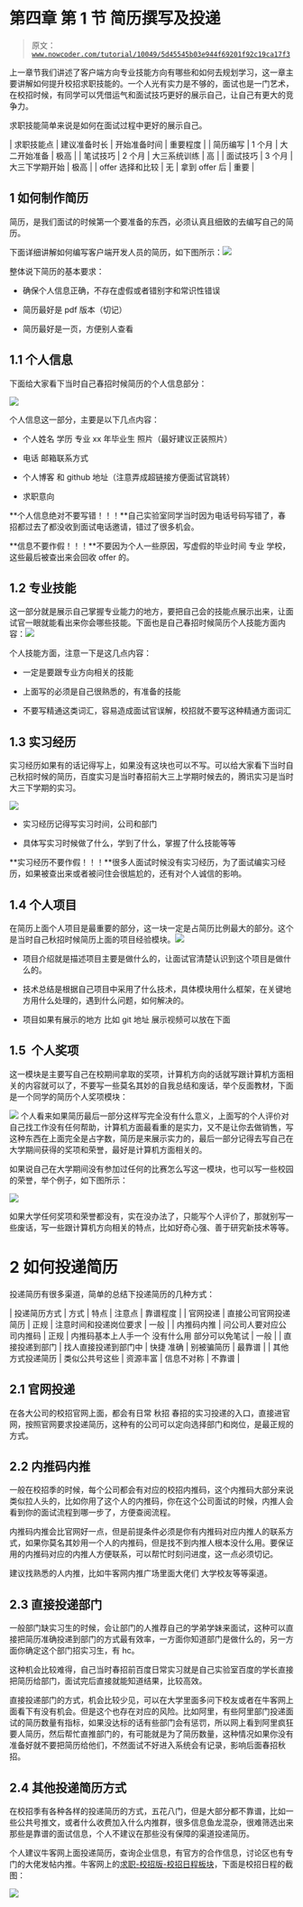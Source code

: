 # 第四章 第 1 节 简历撰写及投递

> 原文：[`www.nowcoder.com/tutorial/10049/5d45545b03e944f69201f92c19ca17f3`](https://www.nowcoder.com/tutorial/10049/5d45545b03e944f69201f92c19ca17f3)

上一章节我们讲述了客户端方向专业技能方向有哪些和如何去规划学习，这一章主要讲解如何提升校招求职技能的。一个人光有实力是不够的，面试也是一门艺术，在校招时候，有同学可以凭借运气和面试技巧更好的展示自己，让自己有更大的竞争力。

求职技能简单来说是如何在面试过程中更好的展示自己。

| 求职技能点 | 建议准备时长 | 开始准备时间 | 重要程度 |
| 简历编写 | 1 个月 | 大二开始准备 | 极高 |
| 笔试技巧 | 2 个月 | 大三系统训练 | 高 |
| 面试技巧 | 3 个月 | 大三下学期开始 | 极高 |
| offer 选择和比较 | 无 | 拿到 offer 后 | 重要 |

## 1 如何制作简历

简历，是我们面试的时候第一个要准备的东西，必须认真且细致的去编写自己的简历。

下面详细讲解如何编写客户端开发人员的简历，如下图所示：![](img/8207286775f064ad13cf0c60133874ac.png)

整体说下简历的基本要求：

*   确保个人信息正确，不存在虚假或者错别字和常识性错误

*   简历最好是 pdf 版本（切记）

*   简历最好是一页，方便别人查看

## 1.1 个人信息

下面给大家看下当时自己春招时候简历的个人信息部分：

![](img/1ba83576118ec0c1f14231e3fb206091.png)

个人信息这一部分，主要是以下几点内容：

*   个人姓名 学历 专业 xx 年毕业生 照片（最好建议正装照片）

*   电话 邮箱联系方式

*   个人博客 和 github 地址（注意弄成超链接方便面试官跳转）

*   求职意向

**个人信息绝对不要写错！！！**自己实验室同学当时因为电话号码写错了，春招都过去了都没收到面试电话邀请，错过了很多机会。

**信息不要作假！！！**不要因为个人一些原因，写虚假的毕业时间 专业 学校，这些最后被查出来会回收 offer 的。

## 1.2 专业技能

这一部分就是展示自己掌握专业能力的地方，要把自己会的技能点展示出来，让面试官一眼就能看出来你会哪些技能。下面也是自己春招时候简历个人技能方面内容：![](img/f30eb83f1d4cd73f7964ab0e59608f50.png)

个人技能方面，注意一下是这几点内容：

*   一定是要跟专业方向相关的技能

*   上面写的必须是自己很熟悉的，有准备的技能

*   不要写精通这类词汇，容易造成面试官误解，校招就不要写这种精通方面词汇

## 1.3 实习经历

实习经历如果有的话记得写上，如果没有这块也可以不写。可以给大家看下当时自己秋招时候的简历，百度实习是当时春招前大三上学期时候去的，腾讯实习是当时大三下学期的实习。

![](img/9e7e842692c2868ebaf13c7b788c518f.png)

*   实习经历记得写实习时间，公司和部门

*   具体写实习时候做了什么，学到了什么，掌握了什么技能等等

**实习经历不要作假！！！**很多人面试时候没有实习经历，为了面试编实习经历，如果被查出来或者被问住会很尴尬的，还有对个人诚信的影响。

## 1.4 个人项目

在简历上面个人项目是最重要的部分，这一块一定是占简历比例最大的部分。这个是当时自己秋招时候简历上面的项目经验模块。![](img/431325d87bf5c08a858a0ba5ad6e3464.png)

*   项目介绍就是描述项目主要是做什么的，让面试官清楚认识到这个项目是做什么的。

*   技术总结是根据自己项目中采用了什么技术，具体模块用什么框架，在关键地方用什么处理的，遇到什么问题，如何解决的。

*   项目如果有展示的地方 比如 git 地址 展示视频可以放在下面

## 1.5  个人奖项

这一模块是主要写自己在校期间拿取的奖项，计算机方向的话就写跟计算机方面相关的内容就可以了，不要写一些莫名其妙的自我总结和废话，举个反面教材，下面是一个同学的简历个人奖项模块：

![](img/68673ae7643229737a23447ea8c5d0f9.png)
个人看来如果简历最后一部分这样写完全没有什么意义，上面写的个人评价对自己找工作没有任何帮助，计算机方面最看重的是实力，又不是让你去做销售，写这种东西在上面完全是占字数，简历是来展示实力的，最后一部分记得去写自己在大学期间获得的奖项和荣誉，最好是计算机方面相关的。

如果说自己在大学期间没有参加过任何的比赛怎么写这一模块，也可以写一些校园的荣誉，举个例子，如下图所示：

![](img/0a70439bcef19b5f90d0e45163ddc9fe.png)

如果大学任何奖项和荣誉都没有，实在没办法了，只能写个人评价了，那就别写一些废话，写一些跟计算机方向相关的特点，比如好奇心强、善于研究新技术等等。

# 2 如何投递简历

投递简历有很多渠道，简单的总结下投递简历的几种方式：

| 投递简历方式 | 方式 | 特点 | 注意点 | 靠谱程度 |
| 官网投递 | 直接公司官网投递简历 | 正规 | 注意时间和投递岗位要求 | 一般 |
| 内推码内推 | 问公司人要对应公司内推码 | 正规 | 内推码基本上人手一个 没有什么用 部分可以免笔试 | 一般 |
| 直接投递到部门 | 找人直接投递到部门中 | 快捷 准确 | 别被骗简历 | 最靠谱 |
| 其他方式投递简历 | 类似公共号这些 | 资源丰富 | 信息不对称 | 不靠谱 |

## 2.1 官网投递

在各大公司的校招官网上面，都会有日常 秋招 春招的实习投递的入口，直接进官网，按照官网要求投递简历，这种有的公司可以定向选择部门和岗位，是最正规的方式。

## 2.2 内推码内推

一般在校招季的时候，每个公司都会有对应的校招内推码，这个内推码大部分来说类似拉人头的，比如你用了这个人的内推码，你在这个公司面试的时候，内推人会看到你的面试流程到哪一步了，方便查阅流程。

内推码内推会比官网好一点，但是前提条件必须是你有内推码对应内推人的联系方式，如果你莫名其妙用一个人的内推码，但是找不到内推人根本没什么用。要保证用的内推码对应的内推人方便联系，可以帮忙时刻问进度，这一点必须切记。

建议找熟悉的人内推，比如牛客网内推广场里面大佬们 大学校友等等渠道。

## 2.3 直接投递部门

一般部门缺实习生的时候，会让部门的人推荐自己的学弟学妹来面试，这种可以直接把简历准确投递到部门的方式最有效率，一方面你知道部门是做什么的，另一方面你确定这个部门招实习生，有 hc。

这种机会比较难得，自己当时春招前百度日常实习就是自己实验室百度的学长直接把简历给部门，面试完后直接就能知道结果，比较高效。

直接投递部门的方式，机会比较少见，可以在大学里面多问下校友或者在牛客网上面看下有没有机会。但是这个也存在对应的风险。比如阿里，有些阿里部门投递面试的简历数量有指标，如果没达标的话有些部门会有惩罚，所以网上看到阿里疯狂要人简历，然后帮忙直推部门的，有可能就是为了简历数量，这种情况如果你没有准备好就不要把简历给他们，不然面试不好进入系统会有记录，影响后面春招秋招。

## 2.4 其他投递简历方式

在校招季有各种各样的投递简历的方式，五花八门，但是大部分都不靠谱，比如一些公共号推文，或者什么收费加入什么内推群，很多信息鱼龙混杂，很难筛选出来那些是靠谱的面试信息，个人不建议在那些没有保障的渠道投递简历。

个人建议牛客网上面投递简历，查询企业信息，有官方的合作信息，讨论区也有专门的大佬发帖内推。牛客网上的[求职-校招版-校招日程板块](https://www.nowcoder.com/school/schedule)，下面是校招日程的截图：

![](img/fbc783e767bd5fb6079030b2c96e2704.png)
